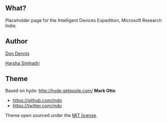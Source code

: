 ## What?
Placeholder page for the Intelligent Devices Expedition, Microsoft Research India.


## Author

[Don Dennis](https://github.com/metastableB)

[Harsha Simhadri](http://harsha-simhadri.org)

## Theme

Based on hyde: http://hyde.getpoole.com/
**Mark Otto**
- <https://github.com/mdo>
- <https://twitter.com/mdo>

Theme open sourced under the [MIT license](LICENSE.md).
